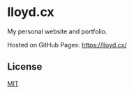 # lloyd.cx

My personal website and portfolio.

Hosted on GitHub Pages: https://lloyd.cx/

## License

[MIT](https://choosealicense.com/licenses/mit/)
